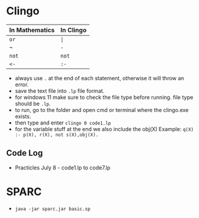 # Clingo

| In Mathematics | In Clingo |
| -------------- | --------- |
| `or`           | `\|`      |
| `¬`            | `-`       |
| `not`          | `not`     |
| `<-`           | `:-`      |

- always use `.` at the end of each statement, otherwise it will throw an error.
- save the text file into `.lp` file format.
- for windows 11 make sure to check the file type before running. file type should be `.lp`.
- to run, go to the folder and open cmd or terminal where the clingo.exe exists. 
- then type and enter `clingo 0 code1.lp`
- for the variable stuff at the end we also include the obj(X) Example: `q(X) :- p(X), r(X), not s(X),obj(X).`

## Code Log
* Practicles July 8 - code1.lp to code7.lp


# SPARC

- `java -jar sparc.jar basic.sp`